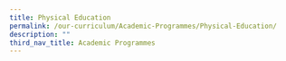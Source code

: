 ```yaml
---
title: Physical Education
permalink: /our-curriculum/Academic-Programmes/Physical-Education/
description: ""
third_nav_title: Academic Programmes
---
```

